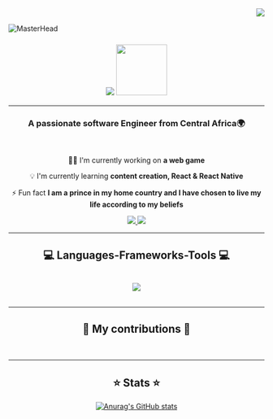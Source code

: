 <img align="right" src="https://visitor-badge.laobi.icu/badge?page_id=Christ-Yvan.Christ-Yvan" /> 

<br/>

![MasterHead](https://i.imghippo.com/files/IMskk1723151867.gif)
<h3 align="center">
  <img src="https://readme-typing-svg.herokuapp.com/?font=Righteous&size=50&center=true&vCenter=true&width=1000&height=90&duration=4000&lines=Hi+There!;+I'm+Christ+Code!;+I'm+a+problem+solver" /> 
  <img src="https://media.giphy.com/media/hvRJCLFzcasrR4ia7z/giphy.gif" width="100px" /> 
</h3>
<hr />
<h3 align="center">A passionate software Engineer from Central Africa🌍</h3>
<br/>
<div align="center">
  
  🤜🏿 I'm currently working on **a web game**
  
  💡  I'm currently learning **content creation, React & React Native**
  
  ⚡ Fun fact **I am a prince in my home country and I have chosen to live my life according to my beliefs**
</div>

<div align="center">
  <a href="https://linkedin.com/in/christ-yvan-kemajou" target="_blank">
    <img src="https://img.shields.io/badge/LinkedIn-0077B5?style=for-the-badge&logo=linkedin&logoColor=white" /> 
  </a>
  <a href="https://www.freecodecamp.org/Christ_Yvan" target="_blank">
    <img src="https://img.shields.io/badge/Freecodecamp-%23160.svg?&style=for-the-badge&logo=freecodecamp&logoColor=white"  /> 
  </a>
  
</div>

<hr />

<h2 align="center"> 💻 Languages-Frameworks-Tools 💻 </h2>
<br/>
<div align="center">
  <a href="https://skillicons.dev">
    <img src="https://skillicons.dev/icons?i=github,git,python,javascript,react,html,css,vscode,linkedin,pr" />
    
  </a>
</div>

<br/>

<hr/>

<h2 align="center"> 🚀  My contributions  🚀 </h2>
<br/>
<div align="center">
   <!-- <img alt="snake eating my contribution" src="https://raw.githubusercontent.com/salesp07/salesp07/output/github-contribution-grid-snake.svg" />
</div>-->

<hr />
<h2 align="center"> ⭐ Stats ⭐ </h2>
<div align="center">

[![Anurag's GitHub stats](https://github-readme-stats.vercel.app/api?username=Christ-Yvan&count_private=true&show_icons=true&theme=merko&hide_rank=false)](https://github.com/Christ-Yvan/github-readme-stats)
  
</div>



<!--
**Neutron-Harper/Neutron-Harper** is a ✨ _special_ ✨ repository because its `README.md` (this file) appears on your GitHub profile.

Here are some ideas to get you started:

- 🔭 I’m currently working on ...
- 🌱 I’m currently learning ...
- 👯 I’m looking to collaborate on ...
- 🤔 I’m looking for help with ...
- 💬 Ask me about ...
- 📫 How to reach me: ...
- 😄 Pronouns: ...
- ⚡ Fun fact: ...
-->
